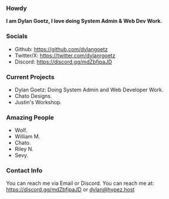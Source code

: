 ### Howdy 

**I am Dylan Goetz, I love doing System Admin & Web Dev Work.**

### Socials 

- Github: https://github.com/dylangoetz
- Twitter/X: https://twitter.com/dylanrgoetz
- Discord: https://discord.gg/mdZbfjpaJD

### Current Projects

- Dylan Goetz: Doing System Admin and Web Developer Work.
- Chato Designs.
- Justin's Workshop.

### Amazing People

- Wolf.
- William M.
- Chato.
- Riley N.
- Sevy.

### Contact Info

You can reach me via Email or Discord. You can reach me at: https://discord.gg/mdZbfjpaJD or dylan@hypez.host



